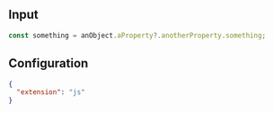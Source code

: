
## Input
```javascript input
const something = anObject.aProperty?.anotherProperty.something;
```

## Configuration
```json configuration
{
  "extension": "js"
}
```
